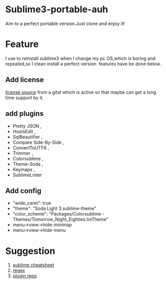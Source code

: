 # Sublime3-portable-auh
Aim to a perfect portable version.Just clone and enjoy it!
# Feature
I use to reinstall sublime3 when I change my pc OS,which is boring and repeated,so I clean install a perfect version.
features have be done below.
## Add license
[license source](https://gist.github.com/cantgis/fb17ab10287c512379fbefad7fa5be1c) from a gitst which is active so that maybe can get a long time support by it.
## add plugins
- Pretty JSON ,
- HostsEdit ,
- SqlBeautifier ,
- Compare Side-By-Side ,
- ConvertToUTF8 ,
- Trimmer ,
- Colorsublime ,
- Theme-Soda ,
- Keymaps ,
- SublimeLinter
## Add config
- "wide_caret": true
- "theme": "Soda Light 3.sublime-theme"
- "color_scheme": "Packages/Colorsublime - Themes/Tomorrow_Night_Eighties.tmTheme"
- menu->view->hide-minimap
- menu->view->hide-menu

# Suggestion
1. [sublime cheatsheet](https://www.shortcutfoo.com/app/dojos/sublime-text-3-win/cheatsheet)
2. [regex](https://github.com/ziishaned/learn-regex/blob/master/translations/README-cn.md)
3. [plugin repo](https://packagecontrol.io/)
